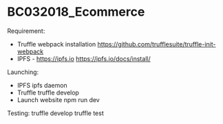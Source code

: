 # BC032018_Ecommerce
Requirement:
- Truffle webpack installation
    https://github.com/trufflesuite/truffle-init-webpack
- IPFS - https://ipfs.io
    https://ipfs.io/docs/install/

Launching:
- IPFS
    ipfs daemon
- Truffle
    truffle develop
- Launch website
    npm run dev

Testing:
    truffle develop
    truffle test
